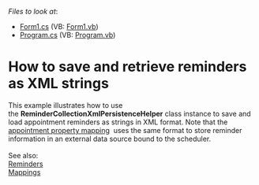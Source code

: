 <!-- default file list -->
*Files to look at*:

* [Form1.cs](./CS/ReminderXml/Form1.cs) (VB: [Form1.vb](./VB/ReminderXml/Form1.vb))
* [Program.cs](./CS/ReminderXml/Program.cs) (VB: [Program.vb](./VB/ReminderXml/Program.vb))
<!-- default file list end -->
# How to save and retrieve reminders as XML strings


This example illustrates how to use the <strong>ReminderCollectionXmlPersistenceHelper</strong> class instance to save and load appointment reminders as strings in XML format. Note that the <a href="http://help.devexpress.com/#CoreLibraries/DevExpressXtraSchedulerAppointmentMappingInfo_ReminderInfotopic">appointment property mapping</a>  uses the same format to store reminder information in an external data source bound to the scheduler.<br /><br />See also:<br /><a href="http://help.devexpress.com/#WindowsForms/CustomDocument1778">Reminders</a> <br /><a href="http://help.devexpress.com/#WindowsForms/CustomDocument15468">Mappings</a>

<br/>


